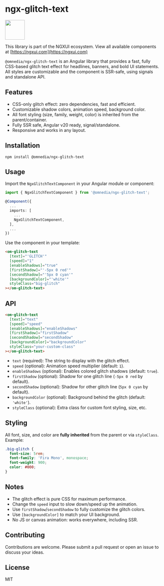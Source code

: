 # ngx-glitch-text

<a href="https://ngxui.com" target="_blank" style="display: flex;gap: .5rem;align-items: center;cursor: pointer; padding: 0 0 0 0; height: fit-content;">
  <img src="https://ngxui.com/assets/img/ngxui-logo.png" style="width: 64px;height: 64px;">
</a>

This library is part of the NGXUI ecosystem.
View all available components at [https://ngxui.com](https://ngxui.com)

`@omnedia/ngx-glitch-text` is an Angular library that provides a fast, fully CSS-based glitch text effect for headlines, banners, and bold UI statements. All styles are customizable and the component is SSR-safe, using signals and standalone API.

## Features

* CSS-only glitch effect: zero dependencies, fast and efficient.
* Customizable shadow colors, animation speed, background color.
* All font styling (size, family, weight, color) is inherited from the parent/container.
* Fully SSR safe, Angular v20 ready, signal/standalone.
* Responsive and works in any layout.

## Installation

```
npm install @omnedia/ngx-glitch-text
```

## Usage

Import the `NgxGlitchTextComponent` in your Angular module or component:

```typescript
import { NgxGlitchTextComponent } from '@omnedia/ngx-glitch-text';

@Component({
  ...
  imports: [
    ...
    NgxGlitchTextComponent,
  ],
  ...
})
```

Use the component in your template:

```html
<om-glitch-text
  [text]="'GLITCH'"
  [speed]="1"
  [enableShadows]="true"
  [firstShadow]="'-5px 0 red'"
  [secondShadow]="'5px 0 cyan'"
  [backgroundColor]="'white'"
  styleClass="big-glitch"
></om-glitch-text>
```

## API

```html
<om-glitch-text
  [text]="text"
  [speed]="speed"
  [enableShadows]="enableShadows"
  [firstShadow]="firstShadow"
  [secondShadow]="secondShadow"
  [backgroundColor]="backgroundColor"
  styleClass="your-custom-class"
></om-glitch-text>
```

* `text` (required): The string to display with the glitch effect.
* `speed` (optional): Animation speed multiplier (default: `1`).
* `enableShadows` (optional): Enables colored glitch shadows (default: `true`).
* `firstShadow` (optional): Shadow for one glitch line (`-5px 0 red` by default).
* `secondShadow` (optional): Shadow for other glitch line (`5px 0 cyan` by default).
* `backgroundColor` (optional): Background behind the glitch (default: `'white'`).
* `styleClass` (optional): Extra class for custom font styling, size, etc.

## Styling

All font, size, and color are **fully inherited** from the parent or via `styleClass`. Example:

```css
.big-glitch {
  font-size: 5rem;
  font-family: 'Fira Mono', monospace;
  font-weight: 900;
  color: #000;
}
```

## Notes

* The glitch effect is pure CSS for maximum performance.
* Change the `speed` input to slow down/speed up the animation.
* Use `firstShadow`/`secondShadow` to fully customize the glitch colors.
* Use `[backgroundColor]` to match your UI background.
* No JS or canvas animation: works everywhere, including SSR.

## Contributing

Contributions are welcome. Please submit a pull request or open an issue to discuss your ideas.

## License

MIT

